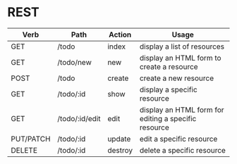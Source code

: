 # REST

| Verb | Path | Action | Usage |
| --- | --- | --- | --- |
| GET | /todo | index | display a list of resources |
| GET | /todo/new | new | display an HTML form to create a resource |
| POST | /todo  | create | create a new resource |
| GET | /todo/:id | show | display a specific resource |
| GET | /todo/:id/edit | edit | display an HTML form for editing a specific resource |
| PUT/PATCH | /todo/:id | update | edit a specific resource |
| DELETE | /todo/:id | destroy | delete a specific resource |
